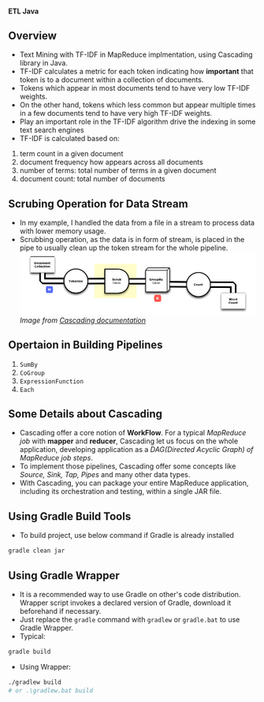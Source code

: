 #### ETL Java

## Overview
- Text Mining with TF-IDF in MapReduce implmentation, using Cascading library in Java.
- TF-IDF calculates a metric for each token indicating how **important** that token is to a document within a collection of documents.
- Tokens which appear in most documents tend to have very low TF-IDF weights.
- On the other hand, tokens which less common but appear multiple times in a few documents tend to have very high TF-IDF weights.
- Play an important role in the TF-IDF algorithm  drive the indexing in some text search engines
- TF-IDF is calculated based on:
1. term count in a given document
2. document frequency how appears across all documents
3. number of terms: total number of terms in a given document
4. document count: total number of documents


## Scrubing Operation for Data Stream
- In my example, I handled the data from a file in a stream to process data with lower memory usage.
- Scrubbing operation, as the data is in form of stream, is placed in the pipe to usually clean up the token stream for the whole pipeline.
![word_count](/assets/wc-with-scrub-pipeline.png)
*Image from [Cascading documentation]('http://docs.cascading.org')*

## Opertaion in Building Pipelines
1. ```SumBy```
2. ```CoGroup```
3. ```ExpressionFunction```
4. ```Each```

## Some Details about Cascading
- Cascading offer a core notion of **WorkFlow**. For a typical *MapReduce job* with **mapper** and **reducer**, Cascading let us focus on the whole application, developing application as a *DAG(Directed Acyclic Graph) of MapReduce job steps*.
- To implement those pipelines, Cascading offer some concepts like *Source, Sink, Tap, Pipes* and many other data types.
- With Cascading, you can package your entire MapReduce application, including its orchestration and testing, within a single JAR file.

## Using Gradle Build Tools
- To build project, use below command if Gradle is already installed
```sh
gradle clean jar
```
## Using Gradle Wrapper
- It is a recommended way to use Gradle on other's code distribution. Wrapper script invokes a declared version of Gradle, download it beforehand if necessary.
- Just replace the ```gradle``` command with ```gradlew``` or ```gradle.bat``` to use Gradle Wrapper.
- Typical:
```sh
gradle build
```
- Using Wrapper:
```sh
./gradlew build
# or .\gradlew.bat build
```